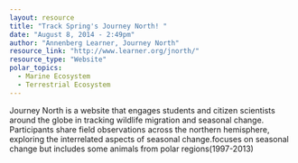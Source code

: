 ```yaml
---
layout: resource
title: "Track Spring's Journey North! "
date: "August 8, 2014 - 2:49pm"
author: "Annenberg Learner, Journey North"
resource_link: "http://www.learner.org/jnorth/"
resource_type: "Website"
polar_topics:
  - Marine Ecosystem
  - Terrestrial Ecosystem
---
```


Journey North is a website that engages students and citizen scientists around the globe in tracking wildlife migration and seasonal change. Participants share field observations across the northern hemisphere, exploring the interrelated aspects of seasonal change.focuses on seasonal change but includes some animals from polar regions(1997-2013)
